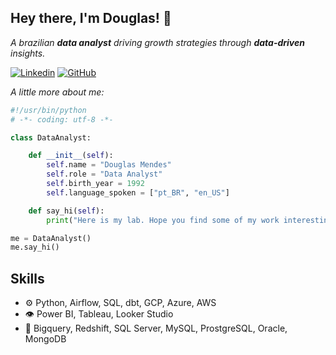 <h2> Hey there, I'm Douglas! 👋</h2>

<p><em>
  A brazilian <b>data analyst</b> driving growth strategies through <b>data-driven</b> insights.
</em></p>

[![Linkedin](https://img.shields.io/badge/-dougdom-blue?style=flat-square&logo=Linkedin&logoColor=white&link=https://www.linkedin.com/in/dougdom/)](https://www.linkedin.com/in/dougdom/)
[![GitHub](https://img.shields.io/github/followers/dougdom?label=follow&style=social)](https://github.com/dougdom)

<p><em>
  A little more about me:
</em></p>

```python
#!/usr/bin/python
# -*- coding: utf-8 -*-

class DataAnalyst:

    def __init__(self):
        self.name = "Douglas Mendes"
        self.role = "Data Analyst"
        self.birth_year = 1992
        self.language_spoken = ["pt_BR", "en_US"]

    def say_hi(self):
        print("Here is my lab. Hope you find some of my work interesting.")

me = DataAnalyst()
me.say_hi()
```

## Skills
- ⚙️ Python, Airflow, SQL, dbt, GCP, Azure, AWS
- 👁️ Power BI, Tableau, Looker Studio
- 💽 Bigquery, Redshift, SQL Server, MySQL, ProstgreSQL, Oracle, MongoDB
